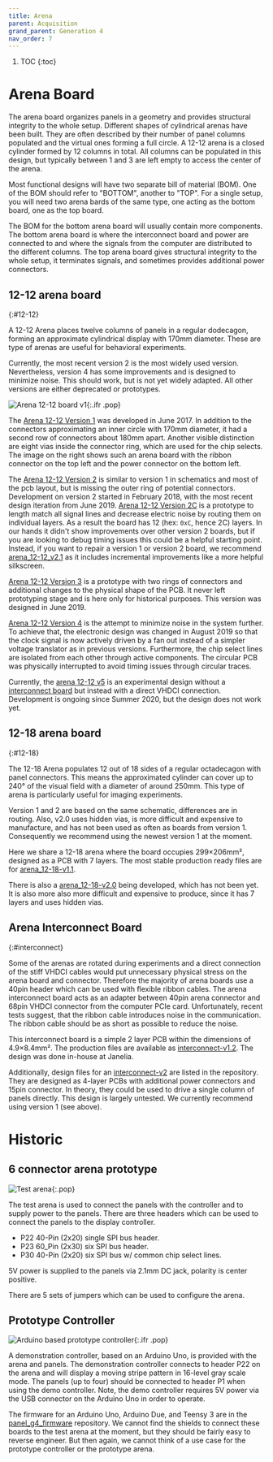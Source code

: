 ```yaml
---
title: Arena
parent: Acquisition
grand_parent: Generation 4
nav_order: 7
---
```


1. TOC
{:toc}

# Arena Board

The arena board organizes panels in a geometry and provides structural integrity to the whole setup. Different shapes of cylindrical arenas have been built. They are often described by their number of panel columns populated and the virtual ones forming a full circle. A 12-12 arena is a closed cylinder formed by 12 columns in total. All columns can be populated in this design, but typically between 1 and 3 are left empty to access the center of the arena.

Most functional designs will have two separate bill of material (BOM). One of the BOM should refer to "BOTTOM", another to "TOP". For a single setup, you will need two arena bards of the same type, one acting as the bottom board, one as the top board.

The BOM for the bottom arena board will usually contain more components. The bottom arena board is where the interconnect board and power are connected to and where the signals from the computer are distributed to the different columns. The top arena board gives structural integrity to the whole setup, it terminates signals, and sometimes provides additional power connectors.

## 12-12 arena board
{:#12-12}

A 12-12 Arena places twelve columns of panels in a regular dodecagon, forming an approximate cylindrical display with 170mm diameter. These are type of arenas are useful for behavioral experiments.

Currently, the most recent version 2 is the most widely used version. Nevertheless, version 4 has some improvements and is designed to minimize noise. This should work, but is not yet widely adapted. All other versions are either deprecated or prototypes.

![Arena 12-12 board v1](assets/arena_12-12_front_photo.jpg){:.ifr .pop}

The [Arena 12-12 Version 1](https://github.com/floesche/Arena-G4-Hardware/tree/master/arena_12-12/production_v1) was developed in June 2017. In addition to the connectors approximating an inner circle with 170mm diameter, it had a second row of connectors about 180mm apart. Another visible distinction are eight vias inside the connector ring, which are used for the chip selects. The image on the right shows such an arena board with the ribbon connector on the top left and the power connector on the bottom left.

The [Arena 12-12 Version 2](https://github.com/floesche/Arena-G4-Hardware/tree/master/arena_12-12/production_v2) is similar to version 1 in schematics and most of the pcb layout, but is missing the outer ring of potential connectors. Development on version 2 started in February 2018, with the most recent design iteration from June 2019. [Arena 12-12 Version 2C](https://github.com/floesche/Arena-G4-Hardware/tree/master/arena_12-12/production_v2C) is a prototype to length match all signal lines and decrease electric noise by routing them on individual layers. As a result the board has 12 (hex: `0xC`, hence 2C) layers. In our hands it didn't show improvements over other version 2 boards, but if you are looking to debug timing issues this could be a helpful starting point. Instead, if you want to repair a version 1 or version 2 board, we recommend [arena_12-12_v2.1](https://github.com/floesche/Arena-G4-Hardware/tree/master/arena_12-12/production_v2/arena_12-12_v2p1.zip) as it includes incremental improvements like a more helpful silkscreen.

[Arena 12-12 Version 3](https://github.com/floesche/Arena-G4-Hardware/tree/master/arena_12-12/production_v3) is a prototype with two rings of connectors and additional changes to the physical shape of the PCB. It never left prototyping stage and is here only for historical purposes. This version was designed in June 2019.

[Arena 12-12 Version 4](https://github.com/floesche/Arena-G4-Hardware/tree/master/arena_12-12/production_v4) is the attempt to minimize noise in the system further. To achieve that, the electronic design was changed in August 2019 so that the clock signal is now actively driven by a fan out instead of a simpler voltage translator as in previous versions. Furthermore, the chip select lines are isolated from each other through active components. The circular PCB was physically interrupted to avoid timing issues through circular traces.

Currently, the [arena 12-12 v5](https://github.com/floesche/Arena-G4-Hardware/tree/master/arena_12-12/production_v5) is an experimental design without a [interconnect board](#interconnect) but instead with a direct VHDCI connection. Development is ongoing since Summer 2020, but the design does not work yet.

## 12-18 arena board
{:#12-18}

The 12-18 Arena populates 12 out of 18 sides of a regular octadecagon with panel connectors. This means the approximated cylinder can cover up to 240° of the visual field with a diameter of around 250mm. This type of arena is particularly useful for imaging experiments.

Version 1 and 2 are based on the same schematic, differences are in routing. Also, v2.0 uses hidden vias, is more difficult and expensive to manufacture, and has not been used as often as boards from version 1. Consequently we recommend using the newest version 1 at the moment.

Here we share a 12-18 arena where the board occupies 299×206mm², designed as a PCB with 7 layers. The most stable production ready files are for [arena_12-18-v1.1](https://github.com/floesche/Arena-G4-Hardware/tree/master/arena_12-18/production_v1p1).

There is also a [arena_12-18-v2.0](https://github.com/floesche/Arena-G4-Hardware/tree/master/arena_12-18/production_v2p0) being developed, which has not been yet. It is also more also more difficult and expensive to produce, since it has 7 layers and uses hidden vias.

## Arena Interconnect Board
{:#interconnect}

Some of the arenas are rotated during experiments and a direct connection of the stiff VHDCI cables would put unnecessary physical stress on the arena board and connector. Therefore the majority of arena boards use a 40pin header which can be used with flexible ribbon cables. The arena interconnect board acts as an adapter between 40pin arena connector and 68pin VHDCI connector from the computer PCIe card. Unfortunately, recent tests suggest, that the ribbon cable introduces noise in the communication. The ribbon cable should be as short as possible to reduce the noise.

This interconnect board is a simple 2 layer PCB within the dimensions of 4.9×8.4mm². The production files are available as [interconnect-v1.2](https://github.com/floesche/Arena-G4-Hardware/tree/master/interconnect/production_v1). The design was done in-house at Janelia.

Additionally, design files for an [interconnect-v2](https://github.com/floesche/Arena-G4-Hardware/tree/master/interconnect/production_v2) are listed in the repository. They are designed as 4-layer PCBs with additional power connectors and 15pin connector. In theory, they could be used to drive a single column of panels directly. This design is largely untested. We currently recommend using version 1 (see above).

# Historic

## 6 connector arena prototype

![Test arena](assets/arena_prototype_front_photo.jpg){:.pop}

The test arena is used to connect the panels with the controller and to supply power to the panels. There are three headers which can be used to connect the panels to the display controller.

- P22 40-Pin (2x20) single SPI bus header.
- P23 60_Pin (2x30) six SPI bus header.
- P30 40-Pin (2x20) six SPI bus w/ common chip select lines.

5V power is supplied to the panels via 2.1mm DC jack, polarity is center positive.

There are 5 sets of jumpers which can be used to configure the arena.

## Prototype Controller

![Arduino based prototype controller](assets/arena_1-1_photo.jpg){:.ifr .pop}

A demonstration controller, based on an Arduino Uno, is provided with the arena and panels. The demonstration controller connects to header P22 on the arena and will display a moving stripe pattern in 16-level gray scale mode.  The panels (up to four) should be connected to header P1 when using the demo controller. Note, the demo controller requires 5V power via the USB connector on the Arduino Uno in order to operate.

The firmware for an Arduino Uno, Arduino Due, and Teensy 3 are in the [panel_g4_firmware](https://github.com/floesche/panels_g4_firmware/tree/master/test_controllers) repository. We cannot find the shields to connect these boards to the test arena at the moment, but they should be fairly easy to reverse engineer. But then again, we cannot think of a use case for the prototype controller or the prototype arena.
